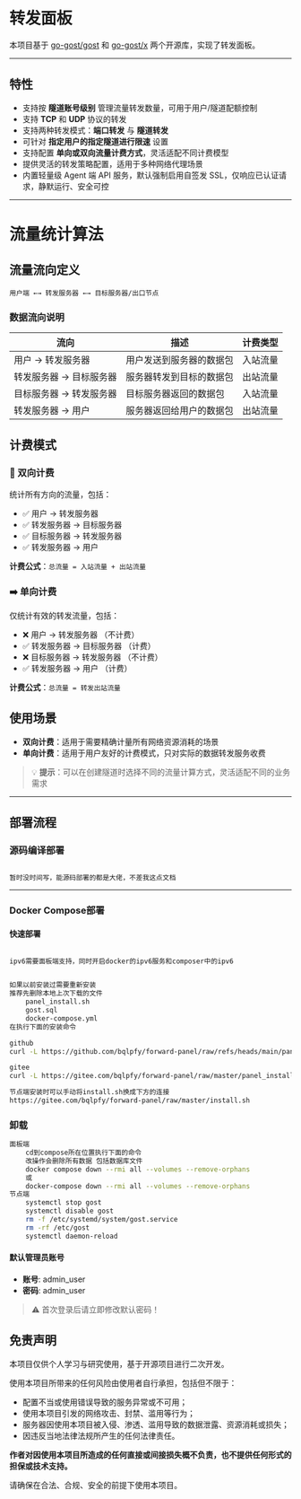 # 转发面板

本项目基于 [go-gost/gost](https://github.com/go-gost/gost) 和 [go-gost/x](https://github.com/go-gost/x) 两个开源库，实现了转发面板。

---
## 特性

- 支持按 **隧道账号级别** 管理流量转发数量，可用于用户/隧道配额控制
- 支持 **TCP** 和 **UDP** 协议的转发
- 支持两种转发模式：**端口转发** 与 **隧道转发**
- 可针对 **指定用户的指定隧道进行限速** 设置
- 支持配置 **单向或双向流量计费方式**，灵活适配不同计费模型
- 提供灵活的转发策略配置，适用于多种网络代理场景
- 内置轻量级 Agent 端 API 服务，默认强制启用自签发 SSL，仅响应已认证请求，静默运行、安全可控

---
# 流量统计算法

## 流量流向定义

```
用户端 ←→ 转发服务器 ←→ 目标服务器/出口节点
```

### 数据流向说明

| 流向 | 描述 | 计费类型 |
|-----|-----|----------|
| 用户 → 转发服务器 | 用户发送到服务器的数据包 | 入站流量 |
| 转发服务器 → 目标服务器 | 服务器转发到目标的数据包 | 出站流量 |
| 目标服务器 → 转发服务器 | 目标服务器返回的数据包 | 入站流量 |
| 转发服务器 → 用户 | 服务器返回给用户的数据包 | 出站流量 |

## 计费模式

### 🔄 双向计费
统计所有方向的流量，包括：
- ✅ 用户 → 转发服务器
- ✅ 转发服务器 → 目标服务器  
- ✅ 目标服务器 → 转发服务器
- ✅ 转发服务器 → 用户

**计费公式**：`总流量 = 入站流量 + 出站流量`

### ➡️ 单向计费
仅统计有效的转发流量，包括：
- ❌ 用户 → 转发服务器 （不计费）
- ✅ 转发服务器 → 目标服务器 （计费）
- ❌ 目标服务器 → 转发服务器 （不计费）
- ✅ 转发服务器 → 用户 （计费）

**计费公式**：`总流量 = 转发出站流量`

## 使用场景

- **双向计费**：适用于需要精确计量所有网络资源消耗的场景
- **单向计费**：适用于用户友好的计费模式，只对实际的数据转发服务收费

> 💡 **提示**：可以在创建隧道时选择不同的流量计算方式，灵活适配不同的业务需求
---

## 部署流程

### 源码编译部署

```bash

暂时没时间写，能源码部署的都是大佬，不差我这点文档
```
---
### Docker Compose部署
#### 快速部署

```bash

ipv6需要面板端支持，同时开启docker的ipv6服务和composer中的ipv6


如果以前安装过需要重新安装
推荐先删除本地上次下载的文件
    panel_install.sh
    gost.sql
    docker-compose.yml
在执行下面的安装命令

github
curl -L https://github.com/bqlpfy/forward-panel/raw/refs/heads/main/panel_install.sh -o panel_install.sh && chmod +x panel_install.sh && ./panel_install.sh

gitee
curl -L https://gitee.com/bqlpfy/forward-panel/raw/master/panel_install.sh -o panel_install.sh && chmod +x panel_install.sh && ./panel_install.sh

节点端安装时可以手动将install.sh换成下方的连接
https://gitee.com/bqlpfy/forward-panel/raw/master/install.sh

```
### 卸载

```bash
面板端
    cd到compose所在位置执行下面的命令
    改操作会删除所有数据 包括数据库文件
    docker compose down --rmi all --volumes --remove-orphans
    或
    docker-compose down --rmi all --volumes --remove-orphans
节点端
    systemctl stop gost
    systemctl disable gost
    rm -f /etc/systemd/system/gost.service
    rm -rf /etc/gost
    systemctl daemon-reload

```



#### 默认管理员账号

- **账号**: admin_user
- **密码**: admin_user

> ⚠️ 首次登录后请立即修改默认密码！


## 免责声明

本项目仅供个人学习与研究使用，基于开源项目进行二次开发。

使用本项目所带来的任何风险由使用者自行承担，包括但不限于：

- 配置不当或使用错误导致的服务异常或不可用；
- 使用本项目引发的网络攻击、封禁、滥用等行为；
- 服务器因使用本项目被入侵、渗透、滥用导致的数据泄露、资源消耗或损失；
- 因违反当地法律法规所产生的任何法律责任。

**作者对因使用本项目所造成的任何直接或间接损失概不负责，也不提供任何形式的担保或技术支持。**

请确保在合法、合规、安全的前提下使用本项目。
